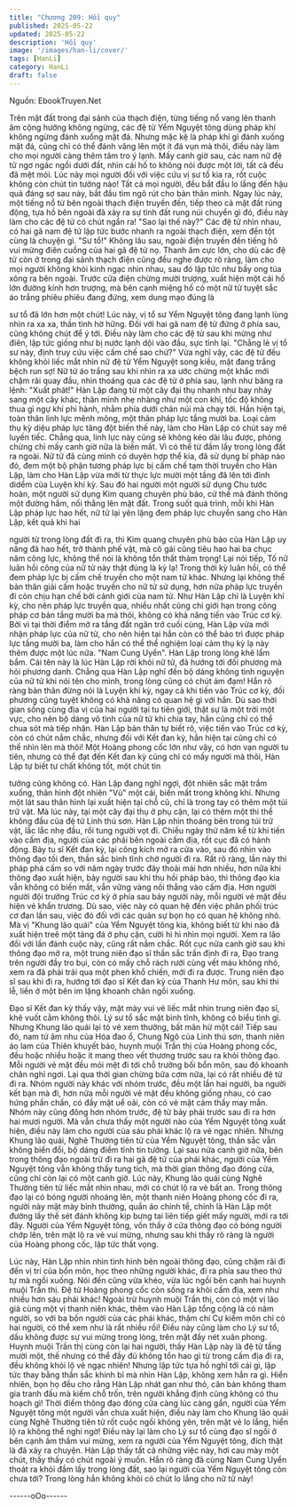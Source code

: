 ```yaml
---
title: "Chương 209: Hồi quy"
published: 2025-05-22
updated: 2025-05-22
description: 'Hồi quy'
image: '/images/han-li/cover/'
tags: [HanLi]
category: HanLi
draft: false
---
```


Nguồn: EbookTruyen.Net

Trên mặt đất trong đại sảnh của thạch điện, từng tiếng nổ vang
lên thanh âm cộng hưởng không ngừng, các đệ tử Yểm Nguyệt
tông dùng pháp khí không ngừng đánh xuống mặt đá. Nhưng mặc
kệ là pháp khí gì đánh xuống mặt đá, cũng chỉ có thể đánh văng
lên một ít đá vụn mà thôi, điều này làm cho mọi người càng thêm
tâm tro ý lạnh.
Mấy canh giờ sau, các nam nữ đệ tử ngơ ngác ngồi dưới đất,
nhìn cái hố to không nói được một lời, tất cả đều đã mệt mỏi. Lúc
này mọi người đối với việc cứu vị sư tổ kia ra, rốt cuộc không còn
chút tin tưởng nào! Tất cả mọi người, đều bắt đầu lo lắng đến hậu
quả đáng sợ sau này, bắt đầu tìm ngõ rút cho bản thân mình.
Ngay lúc này, một tiếng nổ từ bên ngoài thạch điện truyền đến,
tiếp theo cả mặt đất rúng động, tựa hồ bên ngoài đã xảy ra sự
tình đất rung núi chuyển gì đó, điều này làm cho các đệ tử có chút
ngẩn ra!
"Sao lại thế này?" Các đệ tử nhìn nhau, có hai gã nam đệ tử lập
tức bước nhanh ra ngoài thạch điện, xem đến tột cùng là chuyện
gì.
"Sư tổ!"
Không lâu sau, ngoài điện truyền đến tiếng hô vui mừng điên
cuồng của hai gã đệ tử nọ. Thanh âm cực lớn, cho dù các đệ tử
còn ở trong đại sảnh thạch điện cũng đều nghe được rõ ràng, làm
cho mọi người không khỏi kinh ngạc nhìn nhau, sau đó lập tức
như bầy ong túa xông ra bên ngoài.
Trước cửa điện chừng mười trượng, xuất hiện một cái hố lớn
đường kính hơn trượng, mà bên cạnh miệng hố có một nữ tử
tuyệt sắc áo trắng phiêu phiêu đang đứng, xem dung mạo đúng là

sư tổ đã lớn hơn một chút! Lúc này, vị tổ sư Yểm Nguyệt tông
đang lạnh lùng nhìn ra xa xa, thần tình hờ hững. Đối với hai gã
nam đệ tử đứng ở phía sau, cũng không chút để ý tới.
Điều này làm cho các đệ tử sau khi mừng như điên, lập tức giống
như bị nước lạnh dội vào đầu, sực tỉnh lại.
"Chẳng lẻ vị tổ sư này, định truy cứu việc cấm chế sao chứ?"
Vừa nghĩ vậy, các đệ tử đều không khỏi liếc mắt nhìn nữ đệ tử
Yểm Nguyệt song kiều, mặt đang trắng bệch run sợ!
Nữ tử áo trắng sau khi nhìn ra xa ước chừng một khắc mới chậm
rãi quay đầu, nhìn thoáng qua các đệ tử ở phía sau, lạnh như
băng ra lệnh:
"Xuất phát!"
Hàn Lập đang từ một cây đại thụ nhanh như bay nhảy sang một
cây khác, thân mình nhẹ nhàng như một con khỉ, tốc độ không
thua gì ngự khí phi hành, nhằm phía dưới chân núi mà chạy tới.
Hắn hiện tại, toàn thân linh lực mênh mông, một thân pháp lực
tầng mười ba. Loại cảm thụ kỳ diệu pháp lực tăng đột biến thế
này, làm cho Hàn Lập có chút say mê luyến tiếc. Chẳng qua, linh
lực này cũng sẽ không kéo dài lâu được, phỏng chừng chỉ mấy
canh giờ nữa là biến mất.
Vì có thể từ đầm lầy trong lòng đất ra ngoài. Nữ tử đã cùng mình
có duyên hợp thể kia, đã sử dụng bí pháp nào đó, đem một bộ
phận tương pháp lực bị cấm chế tạm thời truyền cho Hàn Lập,
làm cho Hàn Lập vừa mới từ thực lực mười một tầng đã lên tới
đỉnh didểm của Luyện khí kỳ.
Sau đó hai người một người sử dụng Chu tước hoàn, một người
sử dụng Kim quang chuyên phù bảo, cứ thế mà đánh thông một
đường hầm, nối thẳng lên mặt đất.
Trong suốt quá trình, mỗi khi Hàn Lập pháp lực hao hết, nữ tử lại
yên lặng đem pháp lực chuyển sang cho Hàn Lập, kết quả khi hai

người từ trong lòng đất đi ra, thì Kim quang chuyên phù bảo của
Hàn Lập uy năng đã hao hết, trở thành phế vật, mà cô gái cũng
tiêu hao hai ba chục năm công lực, không thể nói là không tổn
thất thảm trọng!
Lại nói tiếp, Tố nữ luân hồi công của nữ tử này thật đúng là kỳ lạ!
Trong thời kỳ luân hồi, có thể đem pháp lực bị cấm chế truyền cho
một nam tử khác. Nhưng lại không thể bản thân giải cấm hoặc
truyền cho nữ tử sử dụng, hơn nữa pháp lực truyền đi còn chịu
hạn chế bởi cảnh giới của nam tử. Như Hàn Lập chỉ là Luyện khí
kỳ, cho nên pháp lực truyền qua, nhiều nhất cũng chỉ giới hạn
trong công pháp cơ bản tầng mười ba mà thôi, không có khả
năng tiến vào Trúc cơ kỳ.
Bởi vì tại thời điểm mở ra tầng đất ngăn trở cuối cùng, Hàn Lập
vừa mới nhận pháp lực của nữ tử, cho nên hiện tại hắn còn có
thể bảo trì được pháp lực tầng mười ba, làm cho hắn có thể thể
nghiệm loại cảm thụ kỳ lạ này thêm được một lúc nữa.
"Nam Cung Uyển".
Hàn Lập trong lòng khẽ lẩm bẩm. Cái tên này là lúc Hàn Lập rời
khỏi nữ tử, đã hướng tới đối phương mà hỏi phương danh.
Chẳng qua Hàn Lập nghĩ đến bộ dáng không tình nguyện của nữ
tử khi nói tên cho mình, trong lòng cũng có chút ảm đạm!
Hắn rõ ràng bản thân đừng nói là Luyện khí kỳ, ngay cả khi tiến
vào Trúc cơ kỳ, đối phương cũng tuyệt không có khả năng có
quan hệ gì với hắn. Dù sao thời gian sống cùng địa vị của hai
người tại tu tiên giới, thật sự là một trời một vực, cho nên bộ dáng
vô tình của nữ tử khi chia tay, hắn cũng chỉ có thể chua sót mà
tiếp nhận.
Hàn Lập bản thân tự biết rõ, việc tiến vào Trúc cơ kỳ, còn có chút
nắm chắc, nhưng đối với Kết đan kỳ, hắn hiện tại cũng chỉ có thể
nhìn lên mà thôi! Một Hoàng phong cốc lớn như vậy, có hơn vạn
người tu tiên, nhưng có thể đạt đến Kết đan kỳ cũng chỉ có mấy
người mà thôi, Hàn Lập tự biết tư chất không tốt, một chút tin

tưởng cũng không có.
Hàn Lập đang nghĩ ngợi, đột nhiên sắc mặt trầm xuống, thân hình
đột nhiên "Vù" một cái, biến mất trong không khí. Nhưng một lát
sau thân hình lại xuất hiện tại chỗ cũ, chỉ là trong tay có thêm một
túi trữ vật. Mà lúc này, tại một cây đại thụ ở phụ cận, lại có thêm
một thi thể không đầu của đệ tử Linh thú sơn.
Hàn Lập nhìn thoáng bên trong túi trữ vật, lắc lắc nhẹ đầu, rồi
tung người vọt đi.
Chiều ngày thứ năm kể từ khi tiến vào cấm địa, người của các
phái bên ngoài cấm địa, rốt cục đã có hành động. Bảy tu sĩ Kết
đan kỳ, lại công kích mở ra cửa vào, sau đó nhìn vào thông đạo
tối đen, thần sắc bình tĩnh chờ người đi ra.
Rất rõ ràng, lần này thi pháp phá cấm so với năm ngày trước đây
thoải mái hơn nhiều, hơn nữa khi thông đạo xuất hiện, bảy người
sau khi thu hồi pháp bảo, thì thông đạo kia vẫn không có biến
mất, vẫn vững vàng nối thẳng vào cấm địa.
Hơn người người đội trưởng Trúc cơ kỳ ở phía sau bảy người
này, mỗi người vẻ mặt đều hiện vẻ khẩn trương. Dù sao, việc này
có quan hệ đến việc phân phối trúc cơ đan lần sau, việc đó đối
với các quản sự bọn họ có quan hệ không nhỏ.
Mà vị "Khung lão quái" của Yểm Nguyệt tông kia, không biết từ
khi nào đã xuất hiện treê một tảng đá ở phụ cận, cười hì hì nhìn
mọi người. Xem ra lão đối với lần đánh cuộc này, cũng rất nắm
chắc.
Rốt cục nửa canh giờ sau khi thông đạo mở ra, một trung niên
đạo sĩ thần sắc trấn định đi ra, Đạo trang trên người đầy tro bụi,
còn có mấy chỗ rách rưới cùng vết máu không nhỏ, xem ra đã
phải trải qua một phen khổ chiến, mới đi ra được.
Trung niên đạo sĩ sau khi đi ra, hướng tới đạo sĩ Kết đan kỳ của
Thanh Hư môn, sau khi thi lễ, liền ở một bên im lặng khoanh chân
ngồi xuống.

Đạo sĩ Kết đan kỳ thấy vậy, mặt mày vui vẻ liếc mắt nhìn trung
niên đạo sĩ, khẽ vuốt cằm không thôi.
Lý sư tổ sắc mặt bình tĩnh, không có biểu tình gì. Nhưng Khung
lão quái lại tỏ vẻ xem thường, bất mãn hừ một cái!
Tiếp sau đó, nam tử âm nhu của Hóa đao ổ, Chung Ngô của Linh
thú sơn, thanh niên áo lam của Thiên khuyết bảo, huynh muội
Trần thị của Hoàng phong cốc, đều hoặc nhiều hoặc ít mang theo
vết thương trước sau ra khỏi thông đạo. Mỗi người vẻ mặt đều
mỏi mệt đi tới chỗ trưởng bối bổn môn, sau đó khoanh chân nghỉ
ngơi.
Lại qua thời gian chừng bữa cơm nữa, lại có rất nhiều đệ tử đi ra.
Nhóm người này khác với nhóm trước, đều một lần hai người, ba
người kết bạn mà đi, hơn nữa mỗi người vẻ mặt đều không giống
nhau, có cao hứng phấn chấn, có đầy mặt uể oải, còn có vẻ mặt
cảm thấy may mắn.
Nhóm này cũng đông hơn nhóm trước, đệ tử bảy phái trước sau
đi ra hơn hai mươi người. Mà vẫn chưa thấy một người nào của
Yểm Nguyệt tông xuất hiện, điều này làm cho người của sáu phái
khác lộ ra vẻ ngạc nhiên. Nhưng Khung lão quái, Nghê Thường
tiên tử của Yểm Nguyệt tông, thần sắc vẫn không biến đổi, bộ
dáng điềm tĩnh tin tưởng.
Lại sau nửa canh giờ nữa, bên trong thông đạo ngoài trừ đi ra hai
gã đệ tử của phái khác, người của Yểm Nguyệt tông vẫn không
thấy tung tích, mà thời gian thông đạo đóng cửa, cũng chỉ còn lại
có một canh giờ. Lúc này, Khung lão quái cùng Nghê Thường tiên
tử liếc mắt nhìn nhau, mới có chút lộ ra vẻ bất an.
Trong thông đạo lại có bóng người nhoáng lên, một thanh niên
Hoàng phong cốc đi ra, người này mặt mày bình thường, quần áo
chỉnh tề, chính là Hàn Lập một đường lấy thế sét đánh không kịp
bưng tai liên tiếp giết mấy người, mới ra tới đây.
Người của Yểm Nguyệt tông, vốn thấy ở cửa thông đạo có bóng
người chớp lên, trên mặt lộ ra vẻ vui mừng, nhưng sau khi thấy rõ
ràng là người của Hoàng phong cốc, lập tức thất vọng.

Lúc này, Hàn Lập nhìn nhìn tình hình bên ngoài thông đạo, cũng
chậm rãi đi đến vị trí của bổn môn, học theo những người khác, đi
ra phía sau theo thứ tự mà ngồi xuống. Nói đến cũng vừa khéo,
vừa lúc ngồi bên cạnh hai huynh muội Trần thị.
Đệ tử Hoàng phong cốc còn sống ra khỏi cấm địa, xem như nhiều
hơn sáu phái khác!
Ngoài trừ huynh muội Trần thị, còn có một vị lão giả cùng một vị
thanh niên khác, thêm vào Hàn Lập tổng cộng là có năm người,
so với ba bốn người của các phái khác, thậm chí Cự kiếm môn
chỉ có hai người, có thể xem như là rất nhiều rồi! Điều này cũng
làm cho Lý sư tổ, dấu không được sự vui mừng trong lòng, trên
mặt đầy nét xuân phong.
Huynh muội Trần thị cùng còn lại hai người, thấy Hàn Lập này là
đệ tử tầng mười một, thế nhưng có thể đầy đủ không tổn hao gì
từ trong cấm địa đi ra, đều không khỏi lộ vẻ ngạc nhiên! Nhưng
lập tức tựa hồ nghĩ tới cái gì, lập tức thay bằng thần sắc khinh bỉ
mà nhìn Hàn Lập, không xem hắn ra gì.
Hiển nhiên, bọn họ đều cho rằng Hàn Lập nhát gan như thỏ, căn
bản không tham gia tranh đấu mà kiếm chỗ trốn, trên người
khẳng định cũng không có thu hoạch gì!
Thời điểm thông đạo đóng cửa càng lúc càng gần, người của
Yểm Nguyệt tông một người vẫn chưa xuất hiện, điều này làm
cho Khung lão quái cùng Nghê Thường tiên tử rốt cuộc ngồi
không yên, trên mặt vẻ lo lắng, hiển lộ ra không thể nghi ngờ!
Điều này lại làm cho Lý sư tổ cùng đạo sĩ ngồi ở bên cạnh âm
thầm vui mừng, xem ra người của Yểm Nguyệt tông, đích thật là
đã xảy ra chuyện.
Hàn Lập thấy tất cả những việc này, hơi cau mày một chút, thấy
thấy có chút ngoài ý muốn. Hắn rõ ràng đã cùng Nam Cung Uyển
thoát ra khỏi đầm lầy trong lòng đất, sao lại người của Yểm
Nguyệt tông còn chưa tới? Trong lòng hắn không khỏi có chút lo
lắng cho nữ tử này!

------oOo------

